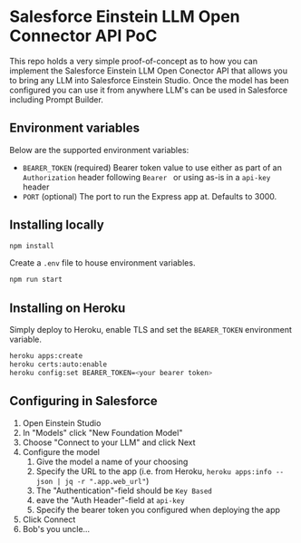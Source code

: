 # Salesforce Einstein LLM Open Connector API PoC

This repo holds a very simple proof-of-concept as to how you can implement the Salesforce Einstein LLM Open Conector API that allows you to bring any LLM into Salesforce Einstein Studio. Once the model has been configured you can use it from anywhere LLM's can be used in Salesforce including Prompt Builder.

## Environment variables
Below are the supported environment variables:
* `BEARER_TOKEN` (required) Bearer token value to use either as part of an `Authorization` header following `Bearer ` or using as-is in a `api-key` header
* `PORT` (optional) The port to run the Express app at. Defaults to 3000.

## Installing locally
```bash
npm install
```

Create a `.env` file to house environment variables.

```bash 
npm run start
```

## Installing on Heroku
Simply deploy to Heroku, enable TLS and set the `BEARER_TOKEN` environment variable.

```bash
heroku apps:create
heroku certs:auto:enable
heroku config:set BEARER_TOKEN=<your bearer token>
```

## Configuring in Salesforce
1. Open Einstein Studio
2. In "Models" click "New Foundation Model"
3. Choose "Connect to your LLM" and click Next
4. Configure the model
    1. Give the model a name of your choosing
    2. Specify the URL to the app (i.e. from Heroku,  `heroku apps:info --json | jq -r ".app.web_url"`)
    3. The "Authentication"-field should be `Key Based`
    4. eave the "Auth Header"-field at `api-key`
    5. Specify the bearer token you configured when deploying the app
5. Click Connect
6. Bob's you uncle...